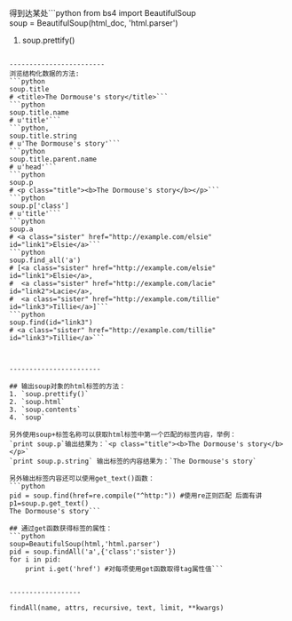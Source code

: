得到达某处```python
from bs4 import BeautifulSoup  
soup = BeautifulSoup(html_doc, 'html.parser')
1. soup.prettify()


```

------------------------
浏览结构化数据的方法:
```python
soup.title  
# <title>The Dormouse's story</title>```
```python
soup.title.name
# u'title'```
```python,
soup.title.string
# u'The Dormouse's story'```
```python
soup.title.parent.name
# u'head'```
```python
soup.p
# <p class="title"><b>The Dormouse's story</b></p>```
```python
soup.p['class']
# u'title'```
```python
soup.a
# <a class="sister" href="http://example.com/elsie" id="link1">Elsie</a>```
```python
soup.find_all('a')
# [<a class="sister" href="http://example.com/elsie" id="link1">Elsie</a>,
#  <a class="sister" href="http://example.com/lacie" id="link2">Lacie</a>,
#  <a class="sister" href="http://example.com/tillie" id="link3">Tillie</a>]```
```python
soup.find(id="link3")
# <a class="sister" href="http://example.com/tillie" id="link3">Tillie</a>```



-----------------------

## 输出soup对象的html标签的方法：
1. `soup.prettify()`
2. `soup.html`
3. `soup.contents`
4. `soup`  

另外使用soup+标签名称可以获取html标签中第一个匹配的标签内容，举例：  
`print soup.p`输出结果为：`<p class="title"><b>The Dormouse's story</b></p>`  
`print soup.p.string` 输出标签的内容结果为：`The Dormouse's story`

另外输出标签内容还可以使用get_text()函数：
```python
pid = soup.find(href=re.compile("^http:")) #使用re正则匹配 后面有讲
p1=soup.p.get_text()
The Dormouse's story```

## 通过get函数获得标签的属性：
```python
soup=BeautifulSoup(html,'html.parser')
pid = soup.findAll('a',{'class':'sister'})
for i in pid:
    print i.get('href') #对每项使用get函数取得tag属性值```


------------------

findAll(name, attrs, recursive, text, limit, **kwargs)
